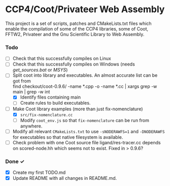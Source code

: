 # CCP4/Coot/Privateer Web Assembly
This project is a set of scripts, patches and CMakeLists.txt files which enable the compilation of some of the CCP4 libraries, some of Coot, FFTW2, Privateer and the Gnu Scientific Library to Web Assembly.

### Todo

- [ ] Check that this successfully compiles on Linux
- [ ] Check that this successfully compiles on Windows (needs *get_sources.bat* or *MSYS*)
- [ ] Split coot into library and executables. An almost accurate list can be got from    
    find checkout/coot-0.9.6/ -name \*.cpp -o -name \*.cc | xargs grep -w main | grep -w int
  - [x] Identify files containing main
  - [ ] Create rules to build executables.
- [ ] Make Coot library examples (more than just fix-nomenclature)
  - [x] `src/fix-nomenclature.cc`
  - [ ] Modify `coot_env.js` so that `fix-nomenclature` can be run from anywhere.
- [ ] Modify all relevant `CMakeLists.txt` to use `-sNODERAWFS=1` and `-DNODERAWFS` for executables so that native filesystem is available.
- [ ] Check problem with one Coot source file ligand/res-tracer.cc depends on scored-node.hh which seems not to exist. Fixed in > 0.9.6?
### Done ✓

- [x] Create my first TODO.md  
- [x] Update README with all changes in README.md.
